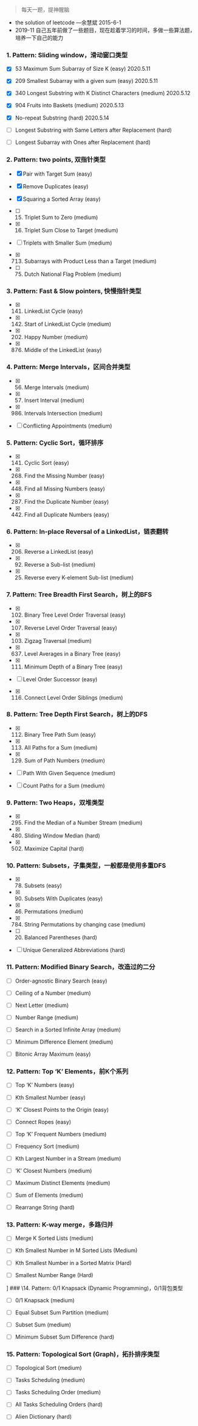 > 每天一题，提神醒脑
* the solution of leetcode —余慧斌 2015-6-1
* 2019-11 自己五年前做了一些题目，现在趁着学习的时间，多做一些算法题，培养一下自己的能力

### 1. Pattern: Sliding window，滑动窗口类型

* [x] 53 Maximum Sum Subarray of Size K (easy) 2020.5.11 

* [x] 209 Smallest Subarray with a given sum (easy) 2020.5.11

* [x] 340 Longest Substring with K Distinct Characters (medium) 2020.5.12

* [x] 904 Fruits into Baskets (medium) 2020.5.13

* [x] No-repeat Substring (hard) 2020.5.14

* [ ] Longest Substring with Same Letters after Replacement (hard)

* [ ] Longest Subarray with Ones after Replacement (hard)

### 2. Pattern: two points, 双指针类型

* [x] Pair with Target Sum (easy)

* [x] Remove Duplicates (easy)

* [x] Squaring a Sorted Array (easy)

* [ ] 15. Triplet Sum to Zero (medium)

* [x] 16. Triplet Sum Close to Target (medium)

* [ ] Triplets with Smaller Sum (medium)

* [x] 713. Subarrays with Product Less than a Target (medium)

* [ ] 75. Dutch National Flag Problem (medium)

### 3. Pattern: Fast & Slow pointers, 快慢指针类型

* [x] 141. LinkedList Cycle (easy)

* [x] 142. Start of LinkedList Cycle (medium)

* [x] 202. Happy Number (medium)

* [x] 876. Middle of the LinkedList (easy)

### 4. Pattern: Merge Intervals，区间合并类型

* [x] 56. Merge Intervals (medium)

* [x] 57. Insert Interval (medium)

* [x] 986. Intervals Intersection (medium)

* [ ] Conflicting Appointments (medium)

### 5. Pattern: Cyclic Sort，循环排序

* [x] 141. Cyclic Sort (easy)

* [x] 268. Find the Missing Number (easy)

* [x] 448. Find all Missing Numbers (easy)

* [x] 287. Find the Duplicate Number (easy)

* [x] 442. Find all Duplicate Numbers (easy)

### 6. Pattern: In-place Reversal of a LinkedList，链表翻转

* [x] 206. Reverse a LinkedList (easy)

* [x] 92. Reverse a Sub-list (medium)

* [x] 25. Reverse every K-element Sub-list (medium)

### 7. Pattern: Tree Breadth First Search，树上的BFS

* [x] 102. Binary Tree Level Order Traversal (easy)

* [x] 107. Reverse Level Order Traversal (easy)

* [x] 103. Zigzag Traversal (medium)

* [x] 637. Level Averages in a Binary Tree (easy)

* [x] 111. Minimum Depth of a Binary Tree (easy)

* [ ] Level Order Successor (easy)

* [x] 116. Connect Level Order Siblings (medium)

### 8. Pattern: Tree Depth First Search，树上的DFS

* [x] 112. Binary Tree Path Sum (easy)

* [x] 113. All Paths for a Sum (medium)

* [x] 129. Sum of Path Numbers (medium)

* [ ] Path With Given Sequence (medium)

* [ ] Count Paths for a Sum (medium)

### 9. Pattern: Two Heaps，双堆类型

* [x] 295. Find the Median of a Number Stream (medium)

* [x] 480. Sliding Window Median (hard)

* [x] 502. Maximize Capital (hard)

### 10. Pattern: Subsets，子集类型，一般都是使用多重DFS

* [x] 78. Subsets (easy)

* [x] 90. Subsets With Duplicates (easy)

* [x] 46. Permutations (medium)

* [x] 784. String Permutations by changing case (medium)

* [ ] 20. Balanced Parentheses (hard)

* [ ] Unique Generalized Abbreviations (hard)

### 11. Pattern: Modified Binary Search，改造过的二分

* [ ] Order-agnostic Binary Search (easy)

* [ ] Ceiling of a Number (medium)

* [ ] Next Letter (medium)

* [ ] Number Range (medium)

* [ ] Search in a Sorted Infinite Array (medium)

* [ ] Minimum Difference Element (medium)

* [ ] Bitonic Array Maximum (easy)

### 12. Pattern: Top ‘K’ Elements，前K个系列

* [ ] Top ‘K’ Numbers (easy)

* [ ] Kth Smallest Number (easy)

* [ ] ‘K’ Closest Points to the Origin (easy)

* [ ] Connect Ropes (easy)

* [ ] Top ‘K’ Frequent Numbers (medium)

* [ ] Frequency Sort (medium)

* [ ] Kth Largest Number in a Stream (medium)

* [ ] ‘K’ Closest Numbers (medium)

* [ ] Maximum Distinct Elements (medium)

* [ ] Sum of Elements (medium)

* [ ] Rearrange String (hard)

### 13. Pattern: K-way merge，多路归并

* [ ] Merge K Sorted Lists (medium)

* [ ] Kth Smallest Number in M Sorted Lists (Medium)

* [ ] Kth Smallest Number in a Sorted Matrix (Hard)

* [ ] Smallest Number Range (Hard)

] ### \14. Pattern: 0/1 Knapsack (Dynamic Programming)，0/1背包类型

* [ ] 0/1 Knapsack (medium)

* [ ] Equal Subset Sum Partition (medium)

* [ ] Subset Sum (medium)

* [ ] Minimum Subset Sum Difference (hard)

### 15. Pattern: Topological Sort (Graph)，拓扑排序类型

* [ ] Topological Sort (medium)

* [ ] Tasks Scheduling (medium)

* [ ] Tasks Scheduling Order (medium)

* [ ] All Tasks Scheduling Orders (hard)

* [ ] Alien Dictionary (hard)



